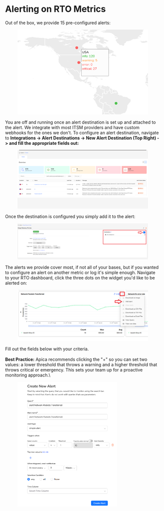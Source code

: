 # Alerting on RTO Metrics

Out of the box, we provide 15 pre-configured alerts:

<figure><img src="../../.gitbook/assets/image (7) (1) (1) (1) (1) (1) (1) (1) (1) (1) (1).png" alt=""><figcaption></figcaption></figure>

You are off and running once an alert destination is set up and attached to the alert. We integrate with most ITSM providers and have custom webhooks for the ones we don't. To configure an alert destination, navigate to **Integrations -> Alert Destinations -> New Alert Destination (Top Right) -> and fill the appropriate fields out:**

<figure><img src="../../.gitbook/assets/image (8) (1) (1) (1) (1) (1) (1) (1) (1) (1).png" alt=""><figcaption></figcaption></figure>

Once the destination is configured you simply add it to the alert:

<figure><img src="../../.gitbook/assets/image (9) (1) (1) (1) (1) (1) (1) (1) (1) (1).png" alt=""><figcaption></figcaption></figure>

The alerts we provide cover most, if not all of your bases, but if you wanted to configure an alert on another metric or log it's simple enough. Navigate to your RTO dashboard, click the three dots on the widget you'd like to be alerted on:

<figure><img src="../../.gitbook/assets/image (10) (1) (1) (1) (1) (1) (1) (1) (1).png" alt=""><figcaption></figcaption></figure>

Fill out the fields below with your criteria. \
\
**Best Practice:** Apica recommends clicking the "+" so you can set two values: a lower threshold that throws a warning and a higher threshold that throws critical or emergency. This sets your team up for a proactive monitoring approach.\


<figure><img src="../../.gitbook/assets/image (11) (1) (1) (1) (1) (1) (1) (1) (1).png" alt="" width="323"><figcaption></figcaption></figure>
